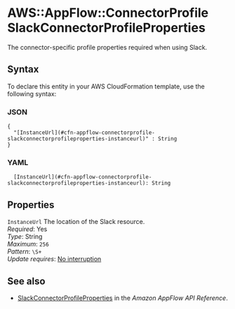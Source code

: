 # AWS::AppFlow::ConnectorProfile SlackConnectorProfileProperties<a name="aws-properties-appflow-connectorprofile-slackconnectorprofileproperties"></a>

 The connector\-specific profile properties required when using Slack\. 

## Syntax<a name="aws-properties-appflow-connectorprofile-slackconnectorprofileproperties-syntax"></a>

To declare this entity in your AWS CloudFormation template, use the following syntax:

### JSON<a name="aws-properties-appflow-connectorprofile-slackconnectorprofileproperties-syntax.json"></a>

```
{
  "[InstanceUrl](#cfn-appflow-connectorprofile-slackconnectorprofileproperties-instanceurl)" : String
}
```

### YAML<a name="aws-properties-appflow-connectorprofile-slackconnectorprofileproperties-syntax.yaml"></a>

```
  [InstanceUrl](#cfn-appflow-connectorprofile-slackconnectorprofileproperties-instanceurl): String
```

## Properties<a name="aws-properties-appflow-connectorprofile-slackconnectorprofileproperties-properties"></a>

`InstanceUrl`  <a name="cfn-appflow-connectorprofile-slackconnectorprofileproperties-instanceurl"></a>
 The location of the Slack resource\.   
*Required*: Yes  
*Type*: String  
*Maximum*: `256`  
*Pattern*: `\S+`  
*Update requires*: [No interruption](https://docs.aws.amazon.com/AWSCloudFormation/latest/UserGuide/using-cfn-updating-stacks-update-behaviors.html#update-no-interrupt)

## See also<a name="aws-properties-appflow-connectorprofile-slackconnectorprofileproperties--seealso"></a>
+ [SlackConnectorProfileProperties](https://docs.aws.amazon.com/appflow/1.0/APIReference/API_SlackConnectorProfileProperties.html) in the *Amazon AppFlow API Reference*\.

